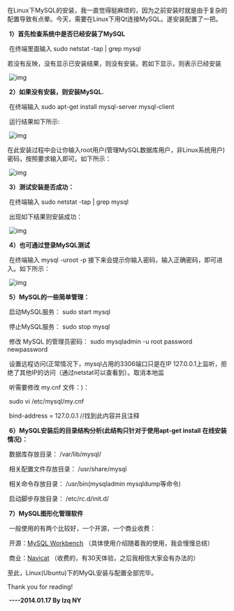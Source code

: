 在Linux下MySQL的安装，我一直觉得挺麻烦的，因为之前安装时就是由于复杂的配置导致有点晕。今天，需要在Linux下用Qt连接MySQL。遂安装配置了一把。

​      **1）首先检查系统中是否已经安装了MySQL**

​            在终端里面输入 sudo netstat -tap | grep mysql

​           若没有反映，没有显示已安装结果，则没有安装。若如下显示，则表示已经安装

​           ![img](https://img-blog.csdn.net/20140117232502859?watermark/2/text/aHR0cDovL2Jsb2cuY3Nkbi5uZXQvbGl6dXFpbmdibG9n/font/5a6L5L2T/fontsize/400/fill/I0JBQkFCMA==/dissolve/70/gravity/Center)

​      **2）如果没有安装，则安装MySQL.**

​          在终端输入 sudo apt-get install mysql-server mysql-client

​         运行结果如下所示:

​          ![img](https://img-blog.csdn.net/20140117232651296?watermark/2/text/aHR0cDovL2Jsb2cuY3Nkbi5uZXQvbGl6dXFpbmdibG9n/font/5a6L5L2T/fontsize/400/fill/I0JBQkFCMA==/dissolve/70/gravity/Center)

​          在此安装过程中会让你输入root用户(管理MySQL数据库用户，非Linux系统用户)密码，按照要求输入即可。如下所示：

​         ![img](https://img-blog.csdn.net/20140117232854781?watermark/2/text/aHR0cDovL2Jsb2cuY3Nkbi5uZXQvbGl6dXFpbmdibG9n/font/5a6L5L2T/fontsize/400/fill/I0JBQkFCMA==/dissolve/70/gravity/Center)

​     **3）测试安装是否成功：**

​        在终端输入  sudo netstat -tap | grep mysql

​       出现如下结果则安装成功：

​       ![img](https://img-blog.csdn.net/20140117232502859?watermark/2/text/aHR0cDovL2Jsb2cuY3Nkbi5uZXQvbGl6dXFpbmdibG9n/font/5a6L5L2T/fontsize/400/fill/I0JBQkFCMA==/dissolve/70/gravity/Center)

​     **4）也可通过登录MySQL测试**

​       在终端输入 mysql -uroot -p   接下来会提示你输入密码，输入正确密码，即可进入。如下所示：

​       ![img](https://img-blog.csdn.net/20140117233308984?watermark/2/text/aHR0cDovL2Jsb2cuY3Nkbi5uZXQvbGl6dXFpbmdibG9n/font/5a6L5L2T/fontsize/400/fill/I0JBQkFCMA==/dissolve/70/gravity/Center)

​     **5）MySQL的一些简单管理：**

​       启动MySQL服务：                       sudo start mysql

​       停止MySQL服务：                       sudo stop mysql

​       修改 MySQL 的管理员密码：     sudo mysqladmin -u root password newpassword

​       设置远程访问(正常情况下，mysql占用的3306端口只是在IP 127.0.0.1上监听，拒绝了其他IP的访问（通过netstat可以查看到）。取消本地监 

​     听需要修改 my.cnf 文件：)：    

​       sudo vi /etc/mysql/my.cnf

​       bind-address = 127.0.0.1 //找到此内容并且注释

​     **6）MySQL安装后的目录结构分析(此结构只针对于使用apt-get install 在线安装情况)：**

​      数据库存放目录：               /var/lib/mysql/

​      相关配置文件存放目录：          /usr/share/mysql

​      相关命令存放目录：             /usr/bin(mysqladmin mysqldump等命令)

​      启动脚步存放目录：            /etc/rc.d/init.d/

​     **7）MySQL图形化管理软件**

​      一般使用的有两个比较好，一个开源，一个商业收费：

​     开源：[MySQL Workbench](http://dev.mysql.com/downloads/tools/workbench/)   （具体使用介绍随着我的使用，我会慢慢总结）

​     商业：[Navicat](http://www.navicat.com.cn/products/navicat-for-mysql) （收费的，有30天体验，之后我相信大家会有办法的）

至此，Linux(Ubuntu)下的MyQL安装与配置全部完毕。

Thank you for reading!

​                                                       **----2014.01.17 By lzq NY**

 
